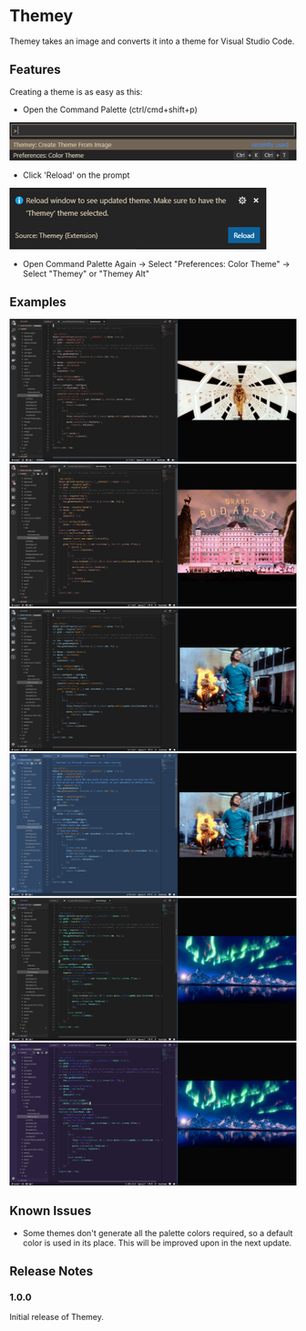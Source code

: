 # Themey

Themey takes an image and converts it into a theme for Visual Studio Code.


## Features

Creating a theme is as easy as this:

* Open the Command Palette (ctrl/cmd+shift+p)

![Create](images/Demo.gif)

* Click 'Reload' on the prompt

![Reload](images/ThemeyReload.PNG)

* Open Command Palette Again -> Select "Preferences: Color Theme" -> Select "Themey" or "Themey Alt"

## Examples

![2001](images/2001.PNG)
![GrandBudapest](images/GrandBudapest.PNG)
![28Days](images/28days.PNG)
![28DaysAlt](images/28days-alt.PNG)
![Aurora](images/Aurora.PNG)
![AuroraAlt](images/Aurora-alt.PNG)


## Known Issues

* Some themes don't generate all the palette colors required, so a default color is used in its place. This will be improved upon in the next update.

## Release Notes

### 1.0.0

Initial release of Themey.
